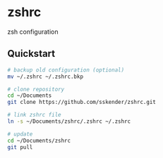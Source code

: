 # zshrc

zsh configuration

## Quickstart

```bash
# backup old configuration (optional)
mv ~/.zshrc ~/.zshrc.bkp

# clone repository
cd ~/Documents
git clone https://github.com/sskender/zshrc.git

# link zshrc file
ln -s ~/Documents/zshrc/.zshrc ~/.zshrc

# update
cd ~/Documents/zshrc
git pull
```

